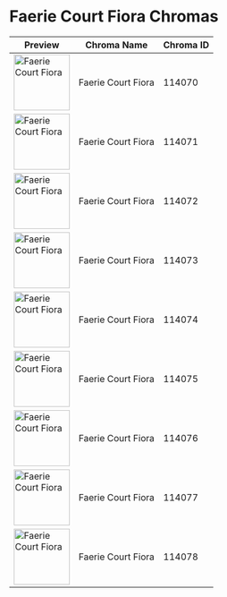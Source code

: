 # Faerie Court Fiora Chromas

| Preview | Chroma Name | Chroma ID |
|---|---|---|
| <img src='https://raw.communitydragon.org/latest/plugins/rcp-be-lol-game-data/global/default/v1/champion-chroma-images/114/114070.png' alt='Faerie Court Fiora' width='100'> | Faerie Court Fiora | 114070 |
| <img src='https://raw.communitydragon.org/latest/plugins/rcp-be-lol-game-data/global/default/v1/champion-chroma-images/114/114071.png' alt='Faerie Court Fiora' width='100'> | Faerie Court Fiora | 114071 |
| <img src='https://raw.communitydragon.org/latest/plugins/rcp-be-lol-game-data/global/default/v1/champion-chroma-images/114/114072.png' alt='Faerie Court Fiora' width='100'> | Faerie Court Fiora | 114072 |
| <img src='https://raw.communitydragon.org/latest/plugins/rcp-be-lol-game-data/global/default/v1/champion-chroma-images/114/114073.png' alt='Faerie Court Fiora' width='100'> | Faerie Court Fiora | 114073 |
| <img src='https://raw.communitydragon.org/latest/plugins/rcp-be-lol-game-data/global/default/v1/champion-chroma-images/114/114074.png' alt='Faerie Court Fiora' width='100'> | Faerie Court Fiora | 114074 |
| <img src='https://raw.communitydragon.org/latest/plugins/rcp-be-lol-game-data/global/default/v1/champion-chroma-images/114/114075.png' alt='Faerie Court Fiora' width='100'> | Faerie Court Fiora | 114075 |
| <img src='https://raw.communitydragon.org/latest/plugins/rcp-be-lol-game-data/global/default/v1/champion-chroma-images/114/114076.png' alt='Faerie Court Fiora' width='100'> | Faerie Court Fiora | 114076 |
| <img src='https://raw.communitydragon.org/latest/plugins/rcp-be-lol-game-data/global/default/v1/champion-chroma-images/114/114077.png' alt='Faerie Court Fiora' width='100'> | Faerie Court Fiora | 114077 |
| <img src='https://raw.communitydragon.org/latest/plugins/rcp-be-lol-game-data/global/default/v1/champion-chroma-images/114/114078.png' alt='Faerie Court Fiora' width='100'> | Faerie Court Fiora | 114078 |
